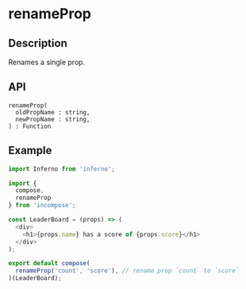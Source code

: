 # renameProp
## Description
Renames a single prop.

## API
```
renameProp(
  oldPropName : string,
  newPropName : string,
) : Function
```

## Example
```javascript
import Inferno from 'inferno';

import {
  compose,
  renameProp
} from 'incompose';

const LeaderBoard = (props) => (
  <div>
    <h1>{props.name} has a score of {props.score}</h1>
  </div>
);

export default compose(
  renameProp('count', 'score'), // rename prop `count` to `score`
)(LeaderBoard);
```